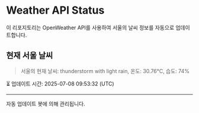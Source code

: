 
# Weather API Status

이 리포지토리는 OpenWeather API를 사용하여 서울의 날씨 정보를 자동으로 업데이트합니다.

## 현재 서울 날씨
> 서울의 현재 날씨: thunderstorm with light rain, 온도: 30.76°C, 습도: 74%

⏳ 업데이트 시간: 2025-07-08 09:53:32 (UTC)

---
자동 업데이트 봇에 의해 관리됩니다.
